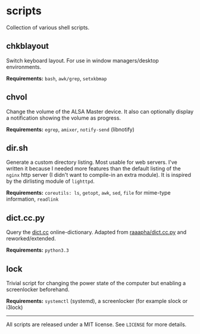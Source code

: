 scripts
=======

Collection of various shell scripts.

chkblayout
----------
Switch keyboard layout. For use in window managers/desktop environments.

__Requirements:__ `bash`, `awk/grep`, `setxkbmap`

chvol
-----
Change the volume of the ALSA Master device. It also can optionally
display a notification showing the volume as progress.

__Requirements:__ `egrep`, `amixer`, `notify-send` (libnotify)

dir.sh
------
Generate a custom directory listing. Most usable for web servers. I've
written it because I needed more features than the default listing of
the `nginx` http server (I didn't want to compile-in an extra module).
It is inspired by the dirlisting module of `lighttpd`.

__Requirements:__ `coreutils: ls`, `getopt`, `awk`, `sed`, `file` for mime-type
information, `readlink`

dict.cc.py
----------
Query the [dict.cc](http://www.dict.cc) online-dictionary. Adapted from
[raaapha/dict.cc.py](https://github.com/raaapha/dict.cc.py) and
reworked/extended.

__Requirements:__ `python3.3`

lock
----
Trivial script for changing the power state of the computer but enabling a
screenlocker beforehand.

__Requirements:__ `systemctl` (systemd), a screenlocker (for example slock or
i3lock)

- - -
All scripts are released under a MIT license. See `LICENSE` for more
details.
